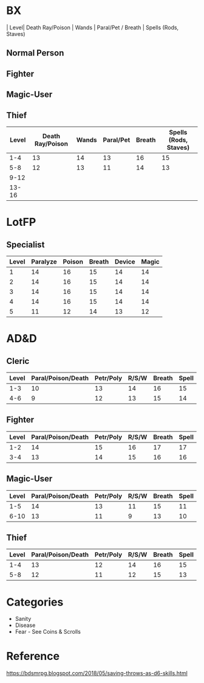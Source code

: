 
# BX
| Level| Death Ray/Poison | Wands | Paral/Pet / Breath | Spells (Rods, Staves)


## Normal Person

## Fighter

## Magic-User

## Thief
| Level | Death Ray/Poison | Wands | Paral/Pet |  Breath | Spells (Rods, Staves) |
|-------|------------------|-------|-----------|---------|-----------------------|
|  1-4  |   13             | 14    | 13        | 16      | 15
|  5-8  |   12             | 13    | 11        | 14      | 13
|  9-12 |
| 13-16 |


# LotFP

## Specialist
| Level | Paralyze | Poison | Breath | Device | Magic |
|-------|----------|--------|--------|--------|-------|
|  1    |   14     | 16     | 15     | 14     | 14    |
|  2    |   14     | 16     | 15     | 14     | 14    |
|  3    |   14     | 16     | 15     | 14     | 14    | 
|  4    |   14     | 16     | 15     | 14     | 14    |
|  5    |   11     | 12     | 14     | 13     | 12    |

# AD&D

## Cleric
| Level | Paral/Poison/Death | Petr/Poly | R/S/W  | Breath | Spell |
|-------|--------------------|-----------|--------|--------|-------|
|  1-3  |   10               | 13        | 14     | 16     | 15
|  4-6  |    9               | 12        | 13     | 15     | 14

## Fighter
| Level | Paral/Poison/Death | Petr/Poly | R/S/W  | Breath | Spell |
|-------|--------------------|-----------|--------|--------|-------|
|  1-2  |   14               | 15        | 16     | 17     | 17
|  3-4  |   13               | 14        | 15     | 16     | 16

## Magic-User
| Level | Paral/Poison/Death | Petr/Poly | R/S/W  | Breath | Spell |
|-------|--------------------|-----------|--------|--------|-------|
|  1-5  |   14               | 13        | 11     | 15     | 11
|  6-10 |   13               | 11        |  9     | 13     | 10

## Thief
| Level | Paral/Poison/Death | Petr/Poly | R/S/W  | Breath | Spell |
|-------|--------------------|-----------|--------|--------|-------|
|  1-4  |   13               | 12        | 14     | 16     | 15
|  5-8  |   12               | 11        | 12     | 15     | 13


# Categories
* Sanity
* Disease
* Fear - See Coins & Scrolls


# Reference
https://bdsmrpg.blogspot.com/2018/05/saving-throws-as-d6-skills.html